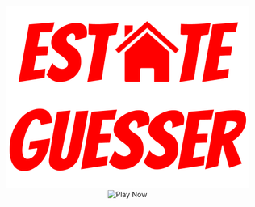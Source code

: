 <div align="center">
  <img src="images/biglogo.png" alt="Estate Guesser">
  <br>
  <img href="https://ryanfinlay11.github.io/EstateGuesser/" src="https://www.pngarts.com/files/3/Play-Now-Button-PNG-Transparent-Image.png" alt="Play Now">
</div>

